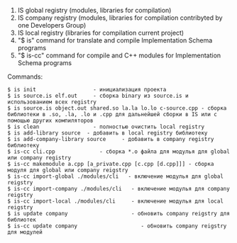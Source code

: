 1. IS global registry (modules, libraries for compilation)
2. IS company registry (modules, libraries for compilation contribyted by one Developers Group)
3. IS local registry (libraries for compilation current project)
4. "$ is" command for translate and compile Implementation Schema programs
5. "$ is-cc" command for compile and C++ modules for Implementation Schema programs

Commands:

    $ is init                  - инициализация проекта
    $ is source.is elf.out     - сборка binary из source.is и использованием всех registry
    $ is source.is object.out shared.so la.la lo.lo c-source.cpp - сборка библиотеки в .so, .la, .lo и .cpp для дальнейшей сборки в IS или с помощью других компиляторов
    $ is clean                 - полностью очистить local registry
    $ is add-library source  - добавить в local registry библиотеку
    $ is add-company-library source     - добавить в company registry библиотеку
    $ is-cc cli.cpp              - сборка *.o файла для модулья для global или company registry
    $ is-cc makemodule a.cpp [a_private.cpp [c.cpp [d.cpp]]] - сборка модуля для global или company reigstry
    $ is-cc import-global ./modules/cli   - включение модулья для global reigstry
    $ is-cc import-company ./modules/cli   - включение модулья для company reigstry
    $ is-cc import-local ./modules/cli     - включение модулья для local reigstry
    $ is update company                    - обновить company reigstry для библиотек
    $ is-cc update company                    - обновить company reigstry для модулей
